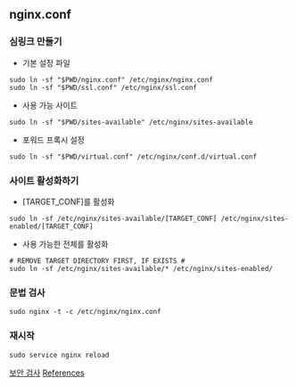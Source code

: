 nginx.conf
---

###  심링크 만들기

* 기본 설정 파일
```
sudo ln -sf "$PWD/nginx.conf" /etc/nginx/nginx.conf
sudo ln -sf "$PWD/ssl.conf" /etc/nginx/ssl.conf
```

* 사용 가능 사이트
```
sudo ln -sf "$PWD/sites-available" /etc/nginx/sites-available
```

* 포워드 프록시 설정
```
sudo ln -sf "$PWD/virtual.conf" /etc/nginx/conf.d/virtual.conf
```


### 사이트 활성화하기

* [TARGET_CONF]를 활성화
```
sudo ln -sf /etc/nginx/sites-available/[TARGET_CONF] /etc/nginx/sites-enabled/[TARGET_CONF]
```

* 사용 가능한 전체를 활성화
```
# REMOVE TARGET DIRECTORY FIRST, IF EXISTS #
sudo ln -sf /etc/nginx/sites-available/* /etc/nginx/sites-enabled/
```


### 문법 검사
```
sudo nginx -t -c /etc/nginx/nginx.conf
```


### 재시작
```
sudo service nginx reload
```


[보안 검사](https://www.ssllabs.com/ssltest/)
[References](http://nginx.org/en/docs/)
